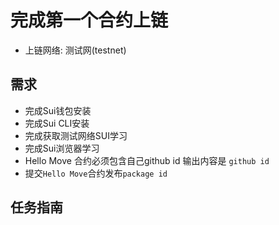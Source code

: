 # 完成第一个合约上链
- 上链网络: 测试网(testnet)

## 需求
- 完成Sui钱包安装
- 完成Sui CLI安装
- 完成获取测试网络SUI学习
- 完成Sui浏览器学习
- Hello Move 合约必须包含自己github id  输出内容是 `github id`
- 提交`Hello Move`合约发布`package id`

## 任务指南
